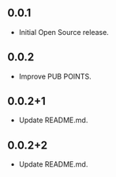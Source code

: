 ## 0.0.1

* Initial Open Source release.

## 0.0.2

* Improve PUB POINTS.

## 0.0.2+1

* Update README.md.

## 0.0.2+2

* Update README.md.